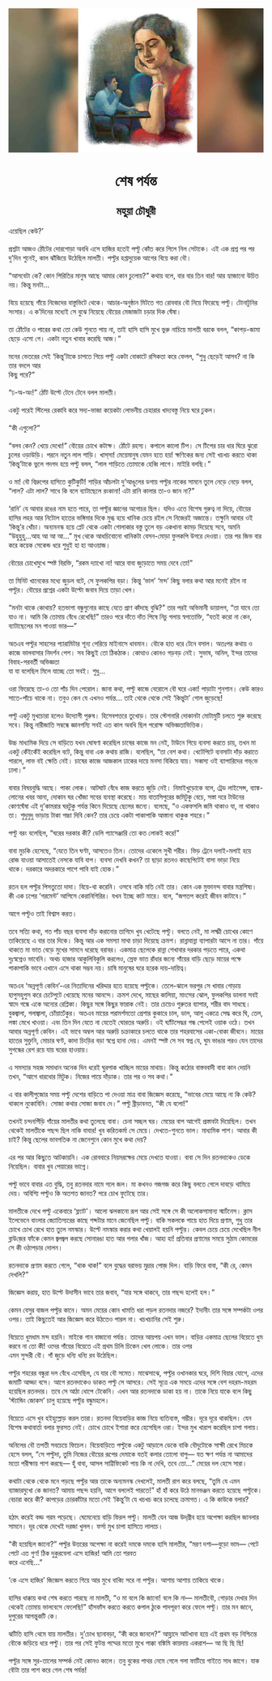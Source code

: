 <div align=center> <img src="../../metadata/images/rabibasariya/শেষ-পর্যন্ত.jpg" align="center" ></div>
<h1 align=center>শেষ পর্যন্ত</h1>
<h2 align=center>মহুয়া চৌধুরী</h2>
এয়েছিল কেউ?’<br> <br>প্রশ্নটা আজও ঠোঁটের দোরগোড়া অবধি এসে হাজির হতেই পল্টু কোঁত করে গিলে নিল সেটাকে। এই এক প্রশ্ন পর পর দু’দিন শুনেই, কাল ঝাঁজিয়ে উঠেছিল মালতী। পল্টুর হপ্তাদুয়েক আগের বিয়ে করা বৌ।<br> <br>“আসবেটা কে? কোন পিরিতির মানুষ আছে আমার কোন চুলোয়?” কথায় বলে, বার বার তিন বার! আর হ্যাজানো উচিত নয়। কিন্তু মনটা...<br> <br>বিয়ে হয়েছে গাঁয়ে নিজেদের বাস্তুভিটে থেকে। আচার-অনুষ্ঠান মিটতে গত রোববার বৌ নিয়ে ফিরেছে পল্টু। টোনাটুনির সংসার। এ ক’দিনের মধ্যেই সে বুঝে নিয়েছে বৌয়ের মেজাজটা চড়ার দিক ঘেঁষা।<br> <br>তা ঠোঁটের ও পারের কথা তো কেউ শুনতে পায় না, তাই হাসি হাসি মুখে ভুরু নাচিয়ে মালতী বরকে বলল, “কাপড়-জামা ছেড়ে এসো গে। একটা নতুন খাবার করেছি আজ।”<br> <br>মনের ভেতরের সেই ‘কিন্তু’টাকে চাপতে গিয়ে পল্টু একটা বোকাটে রসিকতা করে ফেলল, “শুধু ছেড়েই আসব? না কি তার বদলে আর<br>
কিছু পরে?”<br> <br>“ঢ-অ-অং!” ঠোঁট উল্টে টেনে টেনে বলল মালতী।<br> <br>একটু পরেই স্টিলের রেকাবি করে সদ্য-ভাজা কয়েকটা লোভনীয় চেহারার খাদ্যবস্তু নিয়ে ঘরে ঢুকল।<br> <br>“কী এগুলো?”<br> <br>“বলব কেন? খেয়ে দেখো!” বৌয়ের চোখে কটাক্ষ। ঠোঁটে রহস্য। কপালে কালো টিপ। সে টিপের চার ধার ঘিরে ঝুরো চুলের ওড়াউড়ি। পরনে নতুন লাল শাড়ি। খাস্‌সা! মেয়েমানুষ যেমন হতে হয়! ক্ষণিকের জন্য সেই খচখচ করতে থাকা ‘কিন্তু’টাকে ভুলে গদগদ হয়ে পল্টু বলল, “লাল শাড়িতে তোমাকে হেব্বি লাগে। মাইরি বলছি।”<br> <br>ও মা! বৌ বিদ্রুপের হাসিতে কুটিকুটি! শাড়ির আঁচলটা দু’আঙুলের ডগায় পল্টুর নাকের সামনে তুলে নেড়ে নেড়ে বলল, “লাল? এটা লাল? সাধে কি বলে ব্যাটাছেলে রংকানা! এটা রানি কালার তা-ও জান না?”<br> <br>‘রানি’ যে আবার রঙের নাম হতে পারে, তা পল্টুর জ্ঞানের অগোচর ছিল। যদিও এতে বিশেষ গুরুত্ব না দিয়ে, বৌয়ের হাসির লহর আর নিটোল হাতের ভঙ্গিমার দিকে মুগ্ধ হয়ে খানিক চেয়ে রইল সে নিজেরই অজান্তে। তক্ষুনি আবার ওই ‘কিন্তু’র খোঁচা। অন্যমনস্ক হয়ে প্লেট থেকে একটা গোলাকার বস্তু তুলে বড় একখানা কামড় দিয়েছে সবে, অমনি “উহুহুহু...আহ আ আ আ...” মুখ থেকে আধচিবোনো খানিকটা বেসন-মোড়া ফুলকপি উগরে দেওয়া। তার পর জিভ বার করে কয়েক সেকেন্ড ধরে শুধুই হা হা আওয়াজ।<br> <br>বৌয়ের চোখেমুখে স্পষ্ট বিরক্তি, “রকম দ্যাখো না! আরে বাবা জুড়োতে সময় দেবে তো!”<br> <br>তা মিনিট খানেকের মধ্যে জুড়ল বটে, সে ফুলকপির বড়া। কিন্তু ‘ভাল’ ‘মন্দ’ কিছু বলার কথা আর মনেই রইল না পল্টুর। বৌয়ের প্রশ্নের একটা উল্টো জবাব দিয়ে তাড়া খেল।<br> <br>“মনটা থাকে কোথায়? হতভাগা বন্ধুগুনোর কাছে যেতে প্রাণ কাঁদছে বুঝি?” তার পরই অভিমানী ডায়ালগ, “তা যাবে তো যাও না। আমি কি তোমায় বেঁধে রেখেছি!” তারও পরে দাঁতে দাঁত পিষে নিচু গলায় স্বগতোক্তি, “যতই করো না কেন, ব্যাটাছেলের মন পাওয়া ভার—”<br> <br>অতএব পল্টুর সাহসের প্যারামিটার শূন্য পেরিয়ে মাইনাসে ধাবমান। বৌকে হাত ধরে টেনে বসাল। অতঃপর কথায় ও কাজে ভালবাসার নিদর্শন পেশ। সব কিছুই তো ঠিকঠাক। কোত্থাও কোনও গড়বড় নেই। সুভাষ, অনিল, ইন্দর তাদের বিবাহ-পরবর্তী অভিজ্ঞতা<br>
যা যা বলেছিল মিলে যাচ্ছে তো সবই। শুধু...<br> <br>ওরা ফিরেছে তা-ও তো পাঁচ দিন পেরোল। জানা কথা, পল্টু কাজে বেরোলে বৌ ঘরে একা! পাড়াটা শুনশান। কেউ কারও সাতে-পাঁচে থাকে না। তবুও কেন যে এখনও পর্যন্ত... তাই থেকে থেকে সেই ‘কিন্তুটা’ গোল জুড়েছে!<br> <br>পল্টু একটু মুখচোরা হলেও উদ্যোগী পুরুষ। হিসেবপত্তরে তুখোড়। তার স্টেশনারি দোকানটা  মোটামুটি চলতে শুরু করেছে সবে। কিন্তু নারীজাতি সম্বন্ধে জ্ঞানগম্যি সবই এত কাল অবধি ছিল পরোক্ষ অভিজ্ঞতাভিত্তিক।<br> <br>উচ্চ মাধ্যমিক দিয়ে সে বাড়িতে যখন ঘোষণা করেছিল চাষের কাজে মন নেই, টাউনে গিয়ে ব্যবসা করতে চায়, তখন মা একটু কেঁইকেঁই করেছিল বটে, কিন্তু বাবা এক কথায় রাজি। বলেছিল, “তা বেশ কথা। খেটেপিটে ব্যবসাটা দাঁড় করাতে পারলে, লাভ বই ক্ষেতি নেই। চাষের কাজে আজকাল ঢাকের দায়ে মনসা বিকিয়ে যায়। সব্বস্য ওই ব্যাপারিদের গভ্‌ভে ঢালা।”<br> <br>বাবার বিষয়বুদ্ধি আছে। পাকা লোক। আটঘাট বেঁধে কাজ করতে জুড়ি নেই। নিমাইখুড়োকে বলে, ট্রেড লাইসেন্স, ব্যাঙ্ক-লোনের খবর আনা, দোকান ঘর খোঁজা সবের ব্যবস্থা করেছে। মায় বাতাসিপুরের জমিটুকু বেচে, সস্তা দরে টাউনের কোণঘেঁষা এই দু’কামরার ঘরটুকু পর্যন্ত কিনে দিয়েছে ছেলের জন্যে। বলেছে, “ও একফসলি জমি থাকাও যা, না থাকাও তা। শুদুমুদু ভাড়ায় টাকা গচ্চা দিবি কেন? তার চেয়ে একটা পাকাপাকি আস্তানা থাকুক শহরে।”<br> <br>পল্টু বরং বলেছিল, “ঘরের দরকার কী? ডেলি প্যাসেঞ্জারি তো কত লোকই করে!”<br> <br>বাবা মুচকি হেসেছে, “যেতে তিন ঘণ্টা, আসতেও তিন। তোদের একেলে সুখী শরীর। ভিড় ট্রেনে দলাই-মলাই হয়ে রোজ যাওয়া আসাতেই নেসকে যাবি বাপ। ব্যবসা দেখবি কখন? তা ছাড়া রতনও কাছেপিটেই বাসা ভাড়া নিয়ে<br>
থাকে। দরকারে অদরকারে পাশে পাবি যাই হোক।”<br> <br>রতন হল পল্টুর পিসতুতো দাদা। বিয়ে-থা করেনি। ওসবে নাকি মতি নেই তার। কোন এক মুক্তানন্দ বাবার মন্ত্রশিষ্য। কী এক ঢপের ‘গরমেন্ট’ আপিসে কেরানিগিরির। যখন ইচ্ছে কাট মারে। বলে, “জপতপ করেই জীবন কাটাবে।”<br> <br>আগে পল্টুও তাই বিশ্বাস করত।<br> <br>তবে সত্যি কথা, গত পাঁচ বছর ব্যবসা দাঁড় করানোর তাগিদে খুব খেটেছে পল্টু। বলতে নেই,  মা লক্ষ্মী চোখের কোণে তাকিয়েছে এ বার তার দিকে। কিন্তু আর এক সমস্যা মাথা চাড়া দিয়েছে ক্রমশ। রান্নাবান্না ব্যাপারটা আসে না তার। গাঁয়ে থাকতে মা ভাত বেড়ে মুখের সামনে ধরেছে বরাবর। একমাত্র ছেলেকে রান্না শেখাবার দরকার পড়তে পারে, একথা দুঃস্বপ্নেও ভাবেনি। অথচ হাজার আকুলিবিকুলি করলেও, স্রেফ ভাত রাঁধার জন্যে গাঁয়ের বাড়ি ছেড়ে মায়ের পক্ষে পাকাপাকি ভাবে এখানে এসে থাকা সম্ভব নয়। চাষি মানুষের ঘরে হরেক দায়-দায়িত্ব।<br> <br>অতএব ‘অন্নপূর্ণা কেবিন’-এর নিত্যদিনের খরিদ্দার হতে হয়েছে পল্টুকে। তেলে-ঝালে ভরপুর সে খাবার গোড়ায় হাপুসহুপুস করে চেটেপুটে খেয়েছে মনের আনন্দে। ক্রমশ দেখে, মাছের কালিয়া, মাংসের ঝোল, ফুলকপির ডালনা সবই স্বাদে গন্ধে একে অন্যের রেপ্লিকা। কিছুর সঙ্গে কিছুর ফারাক নেই। তার চেয়েও গুরুতর ব্যাপার, শরীর বাদ সাধছে। বুকজ্বালা, গলাজ্বালা, চোঁয়াঢেঁকুর। অতএব মায়ের পরামর্শমতো প্রেশার কুকারে চাল, ডাল, আলু একত্রে সেদ্ধ করে ঘি, তেল, লঙ্কা মেখে খাওয়া। এবং তিন দিন যেতে না যেতেই ঘোরতর অরুচি। ওই ঘ্যাঁটসেদ্ধর গন্ধ পেলেই ওয়াক ওঠে। তখন আবার অন্নপূর্ণা কেবিন। এই ভাবে অম্বল আর অরুচি চক্রাকারে চলতে থাকে তার শহরবাসের একা-বোকা জীবনে। মায়ের হাতের সুক্তুনি, মোচার ঘণ্ট, কাদা চিংড়ির বড়া স্বপ্নে হানা দেয়। এমনই স্পষ্ট সে সব স্বপ্ন যে, ঘুম ভাঙার পরও যেন তাদের সুগন্ধের রেশ রয়ে যায় ঘরের হাওয়ায়।<br> <br>এ সমস্যার সহজ সমাধান অনেক দিন ধরেই ঘুরপাক খাচ্ছিল মায়ের মাথায়। কিন্তু কঠোর বাস্তববাদী বাবা কান দেয়নি তখন, “আগে ধারধোর মিটুক। নিজের পায়ে দাঁড়াক। তার পর ও সব কথা।”<br> <br>এ বার কালীপুজোর সময় পল্টু দেশের বাড়িতে পা দেওয়া মাত্র বাবা জিজ্ঞেস করেছে, “ভাবের মেয়ে আছে না কি কেউ? থাকলে নুকোবিনি। সোজা কথার সোজা জবাব দে।” পল্টু ব্রীড়াবনত, “কী যে বলো!”<br> <br>তখনই চন্দনপিঁড়ি গাঁয়ের মালতীর কথা তুলেছে বাবা। চেনা সচ্ছল ঘর। মেয়ের বাপ আগেই প্রস্তাবটা দিয়েছিল। তখন থেকেই মালতীকে পছন্দ ছিল নাকি বাবার! খুব করিতকর্মা সে মেয়ে। দেখতে-শুনতে ভাল। মাধ্যমিক পাশ। আবার কী চাই? কিন্তু ছেলের ভাবগতিক না জেনেশুনে কোন মুখে কথা দেয়?<br> <br>এর পর আর কিছুতে আটকায়নি। এক রোববারে নিয়মরক্ষের মেয়ে দেখতে যাওয়া। বাবা সে দিন রতনদাকেও ডেকে নিয়েছিল। বাবার খুব পেয়ারের ভাগ্নে।<br> <br>পল্টু ভাবে বাবার এত বুদ্ধি, তবু রতনদার নামে গলে জল। মা কখনও গজগজ করে কিছু বলতে গেলে দাবড়ে থামিয়ে দেয়। অবিশ্যি পল্টুও কি অতশত জানত? পরে চোখ ফুটেছে তার।<br> <br>মালতীকে দেখে পল্টু একেবারে ‘ফ্ল্যাট’। আলো ঝলকানো রূপ আর সেই সঙ্গে সে কী অলোকসামান্য স্মার্টনেস। ক্লাস ইলেভেনে বাংলার জ্যোতিস্যরের কাছে শব্দটার মানে জেনেছিল পল্টু। বাকি সকলকে পায়ে হাত দিয়ে প্রণাম, শুধু তার চোখে চোখ রেখে হাত তুলে নমস্কার। উল্টে নমস্কার করার কথা খেয়ালই হয়নি পল্টুর। কেবল চেয়ে চেয়ে দেখেছিল নীল ব্লাউ‌জ়ের ফাঁকে কেমন জ্বলজ্বল করছে সোনারঙা হাত আর গলার খাঁজ। আহা হা! প্রতিবার প্রণামের সময়ে সুঠাম কোমরের সে কী ওঠাপড়ার দোলন।<br> <br>রতনদাকে প্রণাম করতে গেলে, “থাক থাক!” বলে বুদ্ধের বরাভয় মুদ্রার পোজ় দিল। বাড়ি ফিরে বাবা, “কী রে, কেমন দেখলি?”<br> <br>জিজ্ঞেস করায়, হাত উল্টে উদাসীন ভাবে তার জবাব, “যার সঙ্গে থাকবে, তার পছন্দ হলেই হল।”<br> <br>কেমন বেসুর বাজল পল্টুর কানে। অমন মেয়ের কোন খামতি ধরা পড়ল রতনদার নজরে? ইদানীং তার সঙ্গে সম্পর্কটা ওপর ওপর। তাই কিছুতেই আর জিজ্ঞেস করে উঠতেও পারল না। খচখচানির সেই শুরু।<br> <br>বিয়েতে ধুমধাম মন্দ হয়নি। মাইকে গান বাজানো পর্যন্ত। তাদের আয়পয় এখন ভাল। বাড়ির একমাত্র ছেলের বিয়েতে ধুম করবে না তো কী! ওদের গাঁয়ের বিয়েতে এই প্রথম চিলি চিকেন খেল লোকে। তার ওপর<br>
এমন সুন্দরী বৌ। গাঁ জুড়ে ধন্যি ধন্যি রব উঠেছিল।<br> <br>পল্টুর শহরের বন্ধুরা দল বেঁধে এসেছিল, যে যার বৌ সমেত। মাঝেসাঝে, পল্টুর ওখানকার ঘরে, দিশি বিয়ার যোগে, এদের জমাটি আড্ডা বসে। আগে রতনদাকেও ডাকত পল্টু সে আসরে। সেই সূত্রে এক সময়ে এদের সঙ্গে বেশ দহরম-মহরম হয়েছিল রতনদার। তবে সে আঠা ধোপে টেকেনি। এখন আর রতনদাকে ডাকা হয় না। তাকে নিয়ে যাকে বলে কিছু ‘স্ট্যান্ডিং জোকস’ চালু হয়েছে পল্টুর বন্ধুমহলে।<br> <br>বিয়েতে এসে খুব হইহুল্লোড় করল তারা। রতনদা বিয়েবাড়ির কাজ নিয়ে ব্যতিব্যস্ত, গম্ভীর। দূরে দূরে থাকছিল। যেন বিশেষ কথাবার্তা বলার ফুরসত নেই। চোখে চোখে ইশারা করে হেসেছিল ওরা। ইন্দর মুখ খারাপ করেছিল চাপা গলায়।<br> <br>অনিলের বৌ তপতী সবচেয়ে ফিচেল। বিয়েবাড়িতে পল্টুকে একটু আড়ালে ডেকে বাকি বৌদুটোকে সাক্ষী রেখে মিচকে হেসে বলল, “সে পল্টুদা, তুমি নিজের বৌয়ের রূপের দেমাকে যতই কলার তোলো বাপু— যত ক্ষণ পর্যন্ত না আমাদের মতো পরীক্ষায় পাশ করছে— হুঁ বাবা, আসল সাট্টিফিকেট পায় কি না দেখি, তবে তো...” মেয়ের দল হেসে সারা।<br> <br>কথাটা থেকে থেকে মনে পড়ছে পল্টুর আর তাকে অন্যমনস্ক দেখলেই, মালতী রাগ করে বলছে, “তুমি যে এমন ব্যাজারমুখো কে জানত? আমায় পছন্দ হয়নি, আগে বললেই পারতে!” হাঁ হাঁ করে উঠে মানভঞ্জন করতে হয়েছে পল্টুকে। বেচারা করে কী? কাপড়ের চোরকাঁটার মতো  সেই ‘কিন্তু’টা যে খচখচ করে চলেছে ক্রমাগত। এ কি কাউকে বলার?<br> <br>হঠাৎ করেই বড্ড গরম পড়েছে। ঘেমেনেয়ে বাড়ি ফিরল পল্টু। মালতী যেন আজ উদ্‌গ্রীব হয়ে অপেক্ষা করছিল জানলার সামনে। দূর থেকে দেখেই দরজা খুলল। ফর্সা মুখ চাপা হাসিতে লালচে।<br> <br>“কী হয়েছিল জানো?” পল্টুর উত্তরের অপেক্ষা না করেই দমকে দমকে হাসি মালতীর, “মরণ দশা—বুড়ো ভাম— পেটে পেটে এত গুণ! ঠিক দুকুরবেলা এসে হাজির! আমি তো শরবত<br>
করে এনেছি...”<br> <br>‘কে এসে হাজির’ জিজ্ঞেস করতে গিয়ে আর মুখে বাক্যি সরে না পল্টুর। আশায় আশায় তাকিয়ে থাকে।<br> <br>হাসির ধাক্কায় কথা শেষ করতে পারছে না মালতী, “ও মা বলে কি জানো! বলে কি না— মালতীবৌ, গোড়ার দেখার দিন থেকেই তোমায় ভালবেসে ফেলেছি!” হাঁসফাঁস করতে করতে কপাল ঠুকে পাদপূরণ করে ফেলে পল্টু। তার মন জানে, দুপুরের আগন্তুকটি কে।<br> <br>ঝটিতি হাসি থেমে যায় মালতীর। দু’চোখ ছানাবড়া, “কী করে জানলে?” আহ্লাদে আটখানা হয়ে এই প্রথম বড় নিশ্চিন্তে বৌকে জড়িয়ে ধরে পল্টু। তার পর সেই ফুটন্ত পদ্মের মতো মুখে পাক্কা বঙ্কিমি কায়দায় একরাশ— আ ছি ছি ছি!<br> <br>পল্টুর সঙ্গে সুর-তালের সম্পর্ক নেই কোনও কালে। তবু বুকের পাথর নেমে গেলে গলা ফাটিয়ে গাইতে সাধ জাগে। যাক বৌটা তার পাশ করে গেল শেষ পর্যন্ত!